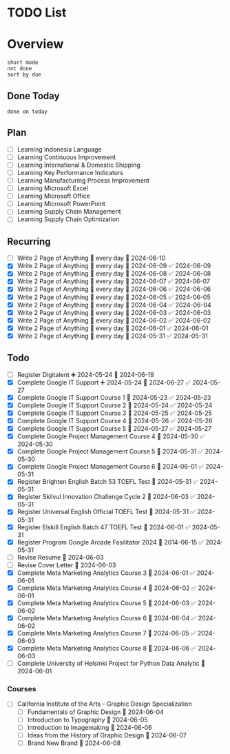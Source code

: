 # TODO List

# Overview
```tasks
short mode
not done
sort by due
```
## Done Today
```tasks
done on today
```
## Plan
- [ ] Learning Indonesia Language
- [ ] Learning Continuous Improvement
- [ ] Learning International & Domestic Shipping
- [ ] Learning Key Performance Indicators
- [ ] Learning Manufacturing Process Improvement
- [ ] Learning Microsoft Excel
- [ ] Learning Microsoft Office
- [ ] Learning Microsoft PowerPoint
- [ ] Learning Supply Chain Management
- [ ] Learning Supply Chain Optimization

## Recurring
- [ ] Write 2 Page of Anything 🔁 every day 🛫 2024-06-10
- [x] Write 2 Page of Anything 🔁 every day 🛫 2024-06-09 ✅ 2024-06-09
- [x] Write 2 Page of Anything 🔁 every day 🛫 2024-06-08 ✅ 2024-06-08
- [x] Write 2 Page of Anything 🔁 every day 🛫 2024-06-07 ✅ 2024-06-07
- [x] Write 2 Page of Anything 🔁 every day 🛫 2024-06-06 ✅ 2024-06-06
- [x] Write 2 Page of Anything 🔁 every day 🛫 2024-06-05 ✅ 2024-06-05
- [x] Write 2 Page of Anything 🔁 every day 🛫 2024-06-04 ✅ 2024-06-04
- [x] Write 2 Page of Anything 🔁 every day 🛫 2024-06-03 ✅ 2024-06-03
- [x] Write 2 Page of Anything 🔁 every day 🛫 2024-06-02 ✅ 2024-06-02
- [x] Write 2 Page of Anything 🔁 every day 🛫 2024-06-01 ✅ 2024-06-01
- [x] Write 2 Page of Anything 🔁 every day 🛫 2024-05-31 ✅ 2024-05-31
## Todo
- [ ] Register Digitalent ➕ 2024-05-24 📅 2024-06-19
- [x] Complete Google IT Support ➕ 2024-05-24 📅 2024-06-27 ✅ 2024-05-27
- [x] Complete Google IT Support Course 1 📅 2024-05-23 ✅ 2024-05-23
- [x] Complete Google IT Support Course 2 📅 2024-05-24 ✅ 2024-05-24
- [x] Complete Google IT Support Course 3 📅 2024-05-25 ✅ 2024-05-25
- [x] Complete Google IT Support Course 4 📅 2024-05-26 ✅ 2024-05-26
- [x] Complete Google IT Support Course 5 📅 2024-05-27 ✅ 2024-05-27
- [x] Complete Google Project Management Course 4 📅 2024-05-30 ✅ 2024-05-30
- [x] Complete Google Project Management Course 5 📅 2024-05-31 ✅ 2024-05-30
- [x] Complete Google Project Management Course 6 📅 2024-06-01 ✅ 2024-05-31
- [x] Register Brighten English Batch 53 TOEFL Test 📅 2024-05-31 ✅ 2024-05-31
- [x] Register Skilvul Innovation Challenge Cycle 2 📅 2024-06-03 ✅ 2024-05-31
- [x] Register Universal English Official TOEFL Test 📅 2024-05-31 ✅ 2024-05-31
- [x] Register Elskill English Batch 47 TOEFL Test 📅 2024-06-01 ✅ 2024-05-31
- [x] Register Program Google Arcade Fasilitator 2024 📅 2014-06-15 ✅ 2024-05-31
- [ ] Revise Resume 📅 2024-06-03
- [ ] Revise Cover Letter 📅 2024-06-03
- [x] Complete Meta Marketing Analytics Course 3 📅 2024-06-01 ✅ 2024-06-01
- [x] Complete Meta Marketing Analytics Course 4 📅 2024-06-02 ✅ 2024-06-01
- [x] Complete Meta Marketing Analytics Course 5 📅 2024-06-03 ✅ 2024-06-02
- [x] Complete Meta Marketing Analytics Course 6 📅 2024-06-04 ✅ 2024-06-02
- [x] Complete Meta Marketing Analytics Course 7 📅 2024-06-05 ✅ 2024-06-03
- [x] Complete Meta Marketing Analytics Course 8 📅 2024-06-06 ✅ 2024-06-03
- [ ] Complete University of Helsinki Project for Python Data Analytic 📅 2024-06-01

### Courses
 - [ ] California Institute of the Arts - Graphic Design Specialization
	 - [ ] Fundamentals of Graphic Design 📅 2024-06-04
	 - [ ] Introduction to Typography 📅 2024-06-05
	 - [ ] Introduction to Imagemaking 📅 2024-06-06
	 - [ ] Ideas from the History of Graphic Design 📅 2024-06-07 
	 - [ ] Brand New Brand 📅 2024-06-08 